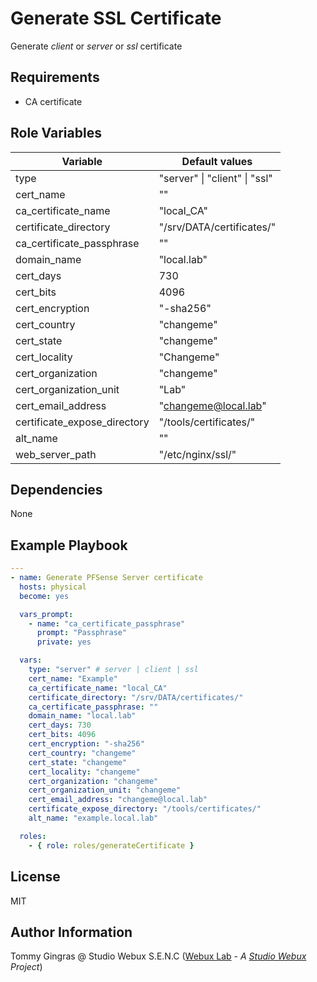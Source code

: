 # Generate SSL Certificate

Generate _client_ or _server_ or _ssl_ certificate

## Requirements

- CA certificate

## Role Variables

| Variable                     | Default values                |
| ---------------------------- | ----------------------------- |
| type                         | "server" \| "client" \| "ssl" |
| cert_name                    | ""                            |
| ca_certificate_name          | "local_CA"                    |
| certificate_directory        | "/srv/DATA/certificates/"     |
| ca_certificate_passphrase    | ""                            |
| domain_name                  | "local.lab"                   |
| cert_days                    | 730                           |
| cert_bits                    | 4096                          |
| cert_encryption              | "-sha256"                     |
| cert_country                 | "changeme"                    |
| cert_state                   | "changeme"                    |
| cert_locality                | "Changeme"                    |
| cert_organization            | "changeme"                    |
| cert_organization_unit       | "Lab"                         |
| cert_email_address           | "changeme@local.lab"          |
| certificate_expose_directory | "/tools/certificates/"        |
| alt_name                     | ""                            |
| web_server_path              | "/etc/nginx/ssl/"             |

## Dependencies

None

## Example Playbook

```yaml
---
- name: Generate PFSense Server certificate
  hosts: physical
  become: yes

  vars_prompt:
    - name: "ca_certificate_passphrase"
      prompt: "Passphrase"
      private: yes

  vars:
    type: "server" # server | client | ssl
    cert_name: "Example"
    ca_certificate_name: "local_CA"
    certificate_directory: "/srv/DATA/certificates/"
    ca_certificate_passphrase: ""
    domain_name: "local.lab"
    cert_days: 730
    cert_bits: 4096
    cert_encryption: "-sha256"
    cert_country: "changeme"
    cert_state: "changeme"
    cert_locality: "changeme"
    cert_organization: "changeme"
    cert_organization_unit: "changeme"
    cert_email_address: "changeme@local.lab"
    certificate_expose_directory: "/tools/certificates/"
    alt_name: "example.local.lab"

  roles:
    - { role: roles/generateCertificate }
```

## License

MIT

## Author Information

Tommy Gingras @ Studio Webux S.E.N.C ([Webux Lab](https://webuxlab.com) - _A [Studio Webux](https://studiowebux.com) Project_)
